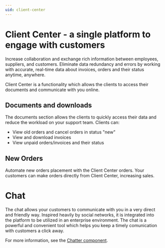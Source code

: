 ```yaml
---
uid: client-center
---
```

# Client Center -  a single platform to engage with customers

Increase collaboration and exchange rich information between employees, suppliers, and customers. Eliminate data redundancy and errors by working with accurate, real-time data about invoices, orders and their status anytime, anywhere. 

Client Center is a functionality which allows the clients to access their documents and communicate with you online.

## Documents and downloads

The documents section allows the clients to quickly access their data and reduce the workload on your support team. Clients can:

* View old orders and cancel orders in status "new"
* View and download invoices
* View unpaid orders/invoices and their status

## New Orders

Automate new orders placement with the Client Center orders. Your customers can make orders directly from Client Center, increasing sales. 

# Chat

The chat allows your customers to communicate with you in a very direct and friendly way.
Inspired heavily by social networks, it is integrated into the platform to be utilized in an enterprise environment.
The chat is a powerful and convenient tool which helps you keep a timely comunication with customers a click away. 

For more information, see the [Chatter component](xref:chatter).
